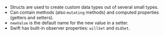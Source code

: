 - Structs are used to create custom data types out of several small types.
- Can contain methods (also `mutating` methods) and computed properties (getters and setters).
- `newValue` is the default name for the new value in a setter.
- Swift has built-in observer properties: `willSet` and `didSet`.

